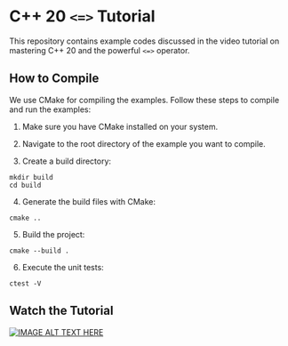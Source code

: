# C++ 20 `<=>` Tutorial

This repository contains example codes discussed in the video tutorial on mastering C++ 20 and the powerful `<=>` operator.

## How to Compile

We use CMake for compiling the examples. Follow these steps to compile and run the examples:

1. Make sure you have CMake installed on your system.

2. Navigate to the root directory of the example you want to compile.

3. Create a build directory:

```
mkdir build
cd build
```

4. Generate the build files with CMake:

```
cmake ..
```

5. Build the project:

```
cmake --build .
```

6. Execute the unit tests:

```
ctest -V
```

## Watch the Tutorial

[![IMAGE ALT TEXT HERE](https://img.youtube.com/vi/qoNHBCywqms/0.jpg)](https://www.youtube.com/watch?v=qoNHBCywqms)
